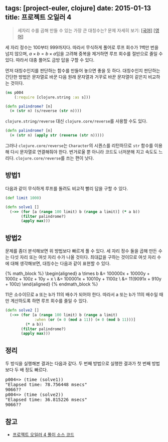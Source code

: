 tags: [project-euler, clojure]
date: 2015-01-13
title: 프로젝트 오일러 4
---
> 세자리 수를 곱해 만들 수 있는 가장 큰 대칭수는?
> 문제 자세히 보기: [[국어]](http://euler.synap.co.kr/prob_detail.php?id=4) [[영어]](https://projecteuler.net/problem=4)

세 자리 정수는 100부터 999까지다. 따라서 무식하게 풀어로 루프 회수가 1백만 번을 넘지 않으며, $a \times b = b \times a$임을 고려해 중복을 제거하면 루프 회수를 절반으로 줄일 수 있다. 따라서 대충 풀어도 금방 답을 구할 수 있다.<!--more-->

먼저 대칭수인지를 판단하는 함수를 만들어 놓으면 좋을 듯 하다. 대칭수인지 판단하는 간단한 방법은 문자열로 바꾼 다음 원래 문자열과 거꾸로 바꾼 문자열이 같은지 비교하는 것이다.

```clojure
(ns p004
    (:require [clojure.string :as s]))

(defn palindrome? [n]
  (= (str n) (s/reverse (str n))))
```

`clojure.string/reverse` 대신 `clojure.core/reverse`를 사용할 수도 있다.

```clojure
(defn palindrome? [n]
  (= (str n) (apply str (reverse (str n)))))
```

그러나 `clojure.core/reverse`는 `Character`의 시퀀스를 리턴하므로 `str` 함수를 이용해 다시 문자열로 연결해줘야 한다. 번거로울 뿐 아니라 코드도 너저분해 지고 속도도 느리다. `clojure.core/reverse`를 쓰는 편이 낫다.

## 방법1
다음과 같이 무식하게 루프를 돌려도 비교적 빨리 답을 구할 수 있다.

```clojure
(def limit 1000)

(defn solve1 []
  (->> (for [a (range 100 limit) b (range a limit)] (* a b))
       (filter palindrome?)
       (apply max)))
```

## 방법2
문제를 좀더 분석해보면 위 방법보다 빠르게 풀 수 있다. 세 자리 정수 둘을 곱해 만든 수는 다섯 자리 또는 여섯 자리 수가 나올 것이다. 최대값을 구하는 것이므로 여섯 자리 수에 대해 생각해보면, 대칭수는 다음과 같이 표현할 수 있다.

{% math_block %}
\begin{aligned}
a \times b &= 100000x + 10000y + 1000z + 100z + 10y + x \\
&= 100001x + 10010y + 1100z \\
&= 11(9091x + 910y + 100z)
\end{aligned}
{% endmath_block %}

11은 소수이므로 a 또는 b가 11의 배수가 되어야 한다. 따라서 a 또는 b가 11의 배수일 때만 계산하도록 하면 루프 회수를 줄일 수 있다.

```clojure
(defn solve2 []
  (->> (for [a (range 100 limit) b (range a limit)
             :when (or (= 0 (mod a 11)) (= 0 (mod b 11)))]
         (* a b))
       (filter palindrome?)
       (apply max)))
```

## 정리
두 방식을 실행해본 결과는 다음과 같다. 두 번째 방법으로 실행한 결과가 첫 번째 방법보다 두 배 정도 빠르다.

<pre class="console">
p004=> (time (solve1))
"Elapsed time: 78.756448 msecs"
9066??
p004=> (time (solve2))
"Elapsed time: 36.815226 msecs"
9066??
</pre>

## 참고
* [프로젝트 오일러 4 풀이 소스 코드](https://github.com/ntalbs/euler/blob/master/src/p004.clj)
